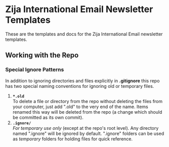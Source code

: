 # Zija International Email Newsletter Templates

These are the templates and docs for the Zija International Email newsletter templates.

## Working with the Repo

### Special Ignore Patterns

In addition to ignoring directories and files explicitly in **.gitignore** this repo has two special naming conventions for ignoring old or temporary files.

1. **`*.old`**   
   To delete a file or directory from the repo without deleting the files from your computer, just add ".old" to the very end of the name. Items renamed this way will be deleted from the repo (a change which should be committed as its own commit).
1. **`.ignore/`**   
   _For temporary use only_ (except at the repo's root level). Any directory named ".ignore" will be ignored by default. ".ignore" folders can be used as _temporary_ folders for holding files for quick reference.
